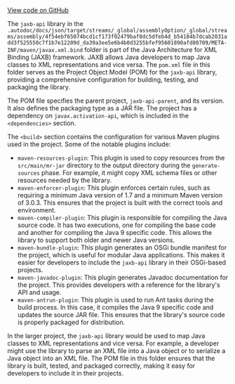 [View code on GitHub](https://github.com/ergoplatform/ergo/.autodoc/docs/json/target/streams/_global/assemblyOption/_global/streams/assembly/4f54ebf65074bcd1cf173f02479baf8dc5dfeb4d_b54184b7dcab2031add3f525550c7f1b7e12209d_da39a3ee5e6b4b0d3255bfef95601890afd80709/META-INF/maven/javax.xml.bind)

The `jaxb-api` library in the `.autodoc/docs/json/target/streams/_global/assemblyOption/_global/streams/assembly/4f54ebf65074bcd1cf173f02479baf8dc5dfeb4d_b54184b7dcab2031add3f525550c7f1b7e12209d_da39a3ee5e6b4b0d3255bfef95601890afd80709/META-INF/maven/javax.xml.bind` folder is part of the Java Architecture for XML Binding (JAXB) framework. JAXB allows Java developers to map Java classes to XML representations and vice versa. The `pom.xml` file in this folder serves as the Project Object Model (POM) for the `jaxb-api` library, providing a comprehensive configuration for building, testing, and packaging the library.

The POM file specifies the parent project, `jaxb-api-parent`, and its version. It also defines the packaging type as a JAR file. The project has a dependency on `javax.activation-api`, which is included in the `<dependencies>` section.

The `<build>` section contains the configuration for various Maven plugins used in the project. Some of the notable plugins include:

- `maven-resources-plugin`: This plugin is used to copy resources from the `src/main/mr-jar` directory to the output directory during the `generate-sources` phase. For example, it might copy XML schema files or other resources needed by the library.
- `maven-enforcer-plugin`: This plugin enforces certain rules, such as requiring a minimum Java version of 1.7 and a minimum Maven version of 3.0.3. This ensures that the project is built with the correct tools and environment.
- `maven-compiler-plugin`: This plugin is responsible for compiling the Java source code. It has two executions, one for compiling the base code and another for compiling the Java 9 specific code. This allows the library to support both older and newer Java versions.
- `maven-bundle-plugin`: This plugin generates an OSGi bundle manifest for the project, which is useful for modular Java applications. This makes it easier for developers to include the `jaxb-api` library in their OSGi-based projects.
- `maven-javadoc-plugin`: This plugin generates Javadoc documentation for the project. This provides developers with a reference for the library's API and usage.
- `maven-antrun-plugin`: This plugin is used to run Ant tasks during the build process. In this case, it compiles the Java 9 specific code and updates the source JAR file. This ensures that the library's source code is properly packaged for distribution.

In the larger project, the `jaxb-api` library would be used to map Java classes to XML representations and vice versa. For example, a developer might use the library to parse an XML file into a Java object or to serialize a Java object into an XML file. The POM file in this folder ensures that the library is built, tested, and packaged correctly, making it easy for developers to include it in their projects.
